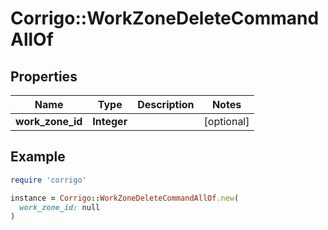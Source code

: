 # Corrigo::WorkZoneDeleteCommandAllOf

## Properties

| Name | Type | Description | Notes |
| ---- | ---- | ----------- | ----- |
| **work_zone_id** | **Integer** |  | [optional] |

## Example

```ruby
require 'corrigo'

instance = Corrigo::WorkZoneDeleteCommandAllOf.new(
  work_zone_id: null
)
```

